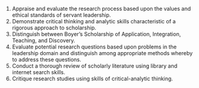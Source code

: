 1. Appraise and evaluate the research process based upon the values and ethical standards of servant leadership.
2. Demonstrate critical thinking and analytic skills characteristic of a rigorous approach to scholarship.
3. Distinguish between Boyer’s Scholarship of Application, Integration, Teaching, and Discovery.
4. Evaluate potential research questions based upon problems in the leadership domain and distinguish among appropriate methods whereby to address these questions.
5. Conduct a thorough review of scholarly literature using library and internet search skills.
6. Critique research studies using skills of critical-analytic thinking. 



